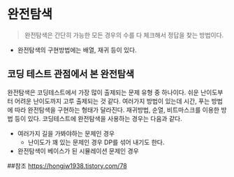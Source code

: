 # 완전탐색  
> 완전탐색은 간단히 가능한 모든 경우의 수를 다 체크해서 정답을 찾는 방법이다.
- 완전탐색의 구현방법에는 배열, 재귀 등이 있다.

## 코딩 테스트 관점에서 본 완전탐색
완전탐색은 코딩테스트에서 가장 많이 출제되는 문제 유형 중 하나이다. 쉬운 난이도부터 어려운 난이도까지 고루 출제되는 것 같다.
여러가지 방법이 있는데 시간, 푸는 방법에 따라 완전탐색을 구현하는 형태가 달라진다. 재귀방법, 순열, 비트마스크를 이용한 방법 등이 있다.
코딩테스트에 완전탐색을 사용하는 경우는 다음과 같다.
- 여러가지 길을 가봐야하는 문제인 경우 
  - 난이도가 꽤 있는 문제인 경우 DP를 섞어 내기도 한다.
- 완전탐색이 베이스가 된 시뮬레이션 문제인 경우

##참조
https://hongjw1938.tistory.com/78
